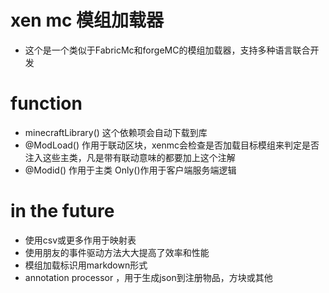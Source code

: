 # xen mc 模组加载器
- 这个是一个类似于FabricMc和forgeMC的模组加载器，支持多种语言联合开发
# function
- minecraftLibrary() 这个依赖项会自动下载到库
- @ModLoad() 作用于联动区块，xenmc会检查是否加载目标模组来判定是否注入这些主类，凡是带有联动意味的都要加上这个注解
- @Modid() 作用于主类 Only()作用于客户端服务端逻辑
# in the future
- 使用csv或更多作用于映射表
- 使用朋友的事件驱动方法大大提高了效率和性能
- 模组加载标识用markdown形式
- annotation processor ，用于生成json到注册物品，方块或其他